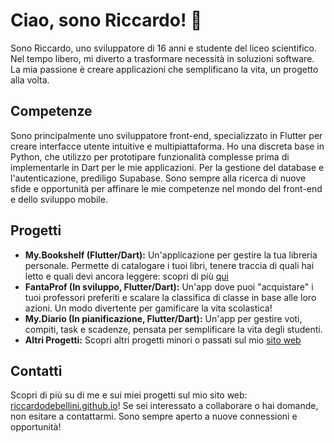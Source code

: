 # Ciao, sono Riccardo! 👋

Sono Riccardo, uno sviluppatore di 16 anni e studente del liceo scientifico. Nel tempo libero, mi diverto a trasformare necessità in soluzioni software. La mia passione è creare applicazioni che semplificano la vita, un progetto alla volta.

## Competenze

Sono principalmente uno sviluppatore front-end, specializzato in Flutter per creare interfacce utente intuitive e multipiattaforma. Ho una discreta base in Python, che utilizzo per prototipare funzionalità complesse prima di implementarle in Dart per le mie applicazioni. Per la gestione del database e l'autenticazione, prediligo Supabase. Sono sempre alla ricerca di nuove sfide e opportunità per affinare le mie competenze nel mondo del front-end e dello sviluppo mobile.

## Progetti

*   **My.Bookshelf (Flutter/Dart):** Un'applicazione per gestire la tua libreria personale. Permette di catalogare i tuoi libri, tenere traccia di quali hai letto e quali devi ancora leggere: scopri di più [qui](github.com/riccardodebellini/mybookshelf)
*   **FantaProf (In sviluppo, Flutter/Dart):** Un'app dove puoi "acquistare" i tuoi professori preferiti e scalare la classifica di classe in base alle loro azioni. Un modo divertente per gamificare la vita scolastica!
*   **My.Diario (In pianificazione, Flutter/Dart):** Un'app per gestire voti, compiti, task e scadenze, pensata per semplificare la vita degli studenti.
*   **Altri Progetti:** Scopri altri progetti minori o passati sul mio [sito web](riccardodebellini.github.io/#/projects)

## Contatti

Scopri di più su di me e sui miei progetti sul mio sito web: [riccardodebellini.github.io](riccardodebellini.github.io)! Se sei interessato a collaborare o hai domande, non esitare a contattarmi. Sono sempre aperto a nuove connessioni e opportunità!
